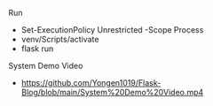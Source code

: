 Run
- Set-ExecutionPolicy Unrestricted -Scope Process
- venv/Scripts/activate
- flask run

System Demo Video
- https://github.com/Yongen1019/Flask-Blog/blob/main/System%20Demo%20Video.mp4
